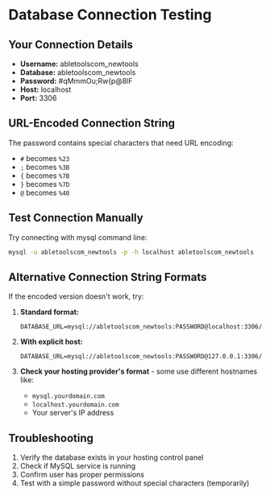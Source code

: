 # Database Connection Testing

## Your Connection Details
- **Username:** abletoolscom_newtools
- **Database:** abletoolscom_newtools  
- **Password:** #qMmmOu;Rw{p@8lF
- **Host:** localhost
- **Port:** 3306

## URL-Encoded Connection String
The password contains special characters that need URL encoding:
- `#` becomes `%23`
- `;` becomes `%3B`  
- `{` becomes `%7B`
- `}` becomes `%7D`
- `@` becomes `%40`

## Test Connection Manually
Try connecting with mysql command line:
```bash
mysql -u abletoolscom_newtools -p -h localhost abletoolscom_newtools
```

## Alternative Connection String Formats
If the encoded version doesn't work, try:

1. **Standard format:**
   ```
   DATABASE_URL=mysql://abletoolscom_newtools:PASSWORD@localhost:3306/abletoolscom_newtools
   ```

2. **With explicit host:**
   ```
   DATABASE_URL=mysql://abletoolscom_newtools:PASSWORD@127.0.0.1:3306/abletoolscom_newtools
   ```

3. **Check your hosting provider's format** - some use different hostnames like:
   - `mysql.yourdomain.com`
   - `localhost.yourdomain.com`
   - Your server's IP address

## Troubleshooting
1. Verify the database exists in your hosting control panel
2. Check if MySQL service is running
3. Confirm user has proper permissions
4. Test with a simple password without special characters (temporarily)